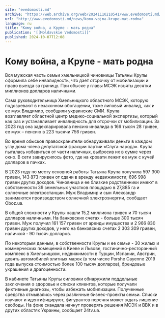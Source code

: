 ```yaml
---
site: "evedomosti.md"
archive: "https://web.archive.org/web/20241110210541/www.evedomosti.md/news/komu-vojna-krupe-mat-rodna"
url: "http://www.evedomosti.md/news/komu-vojna-krupe-mat-rodna"
language: ru
title: "Кому война, а Крупе - мать родна"
publication: '[[Moldavskie Vedomosti]]'
published: 2024-10-07T12:08
---
```


# Кому война, а Крупе - мать родна

Вся мужская часть семьи хмельницкой чиновницы Татьяны Крупы оформила себе инвалидность, что дает отсрочку от мобилизации и право выезда за границу. При обыске у главы МСЭК изъяты десятки миллионов долларов наличными.

Сама руководительница Хмельницкого областного МСЭК, которую подозревают в незаконном обогащении, тоже липовый инвалид, как и ее муж Владимир, сообщили украинские СМИ. Крупа возглавляет областной центр медико-социальной экспертизы, который как раз и устанавливает инвалидность для отсрочки от мобилизации. За 2023 год она задекларировала пенсию инвалида в 166 тысяч 28 гривен, ее муж – пенсию в 223 тысячи 756 гривен.

Во время обысков правоохранители обнаруживали деньги в каждом углу дома члена депутатской фракции партии «Слуга народа». Крупа пыталась избавиться от части наличных, выбросив их в сумке через окно. В сети завирусилось фото, где на кровати лежит ее муж с кучей долларов в пачках.

В 2023 году по месту основной работы Татьяна Крупа получила 597 300 гривен, 143 873 гривен от сдачи в аренду недвижимости; 696 998 гривен других доходов. Чиновница и ее близкие родственники имеют в собственности 39 земельных участков площадью в 27,885 га и солнечные электростанции. Муж Владимир и сын Александр занимаются производством солнечной электроэнергии, сообщает Оboz.ua.

В общей сложности у Крупы нашли 15,2 миллиона гривен и 70 тысяч долларов наличными. На банковских счетах - больше 300 тысяч гривен. Муж получил 161 157 гривен от аренды имущества и 2 966 830 гривен других доходов, у него на банковских счетах 2 303 309 гривен, наличкой - 90 тысяч долларов.

По некоторым данным, в собственности Крупы и ее семьи - 30 жилых и коммерческих помещений в Киеве и Львове, гостинично-ресторанный комплекс в Хмельницком, недвижимости в Турции, Испании, Австрии, девять автомобилей элитных марок (в том числе Porshe Cayenne 2019 года выпуска стоимостью более 100 тысяч долларов), брендовые украшения и драгоценности.

В кабинете Татьяны Крупы силовики обнаружили поддельные заключения о здоровье и списки клиентов, которые получали фиктивные диагнозы, чтобы избежать мобилизации. Полученные средства отмывались через различные бизнес-проекты семьи. Списки изучают и идентифицируют, фигурантов перечня может ждать лишение свободы. На фоне скандала начнут проверять решения МСЭК и ВВК и в других областях Украины, сообщает 24tv.ua.